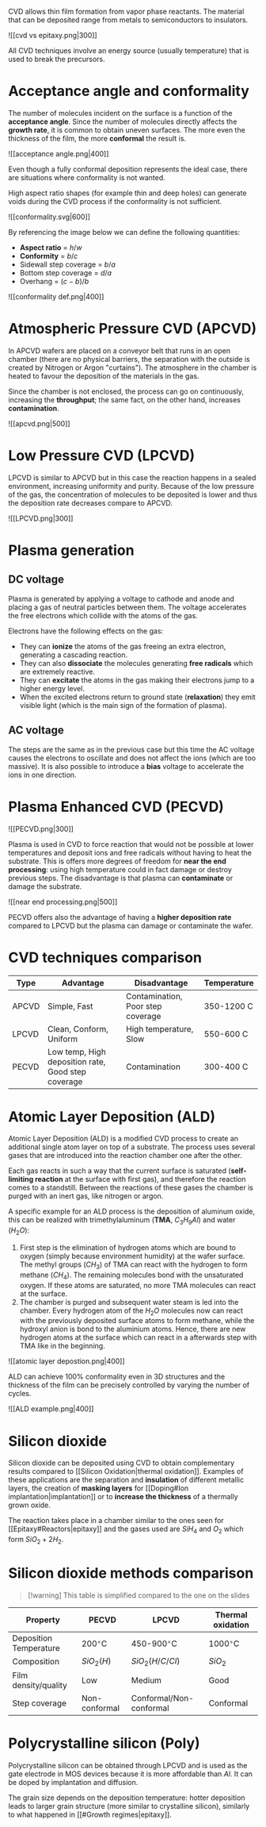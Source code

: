 CVD allows thin film formation from vapor phase reactants. The material that can be deposited range from metals to semiconductors to insulators.

![[cvd vs epitaxy.png|300]]

All CVD techniques involve an energy source (usually temperature) that is used to break the precursors.

# Acceptance angle and conformality

The number of molecules incident on the surface is a function of the **acceptance angle**. Since the number of molecules directly affects the **growth rate**, it is common to obtain uneven surfaces. The more even the thickness of the film, the more **conformal** the result is.

![[acceptance angle.png|400]]

Even though a fully conformal deposition represents the ideal case, there are situations where conformality is not wanted. 

High aspect ratio shapes (for example thin and deep holes) can generate voids during the CVD process if the conformality is not sufficient.

![[conformality.svg|600]]

By referencing the image below we can define the following quantities:

- **Aspect ratio** = $h/w$
- **Conformity** = $b/c$
- Sidewall step coverage = $b/a$
- Bottom step coverage = $d/a$
- Overhang = $(c-b) / b$

![[conformality def.png|400]]

# Atmospheric Pressure CVD (APCVD)

In APCVD wafers are placed on a conveyor belt that runs in an open chamber (there are no physical barriers, the separation with the outside is created by Nitrogen or Argon "curtains").  The atmosphere in the chamber is heated to favour the deposition of the materials in the gas.

Since the chamber is not enclosed, the process can go on continuously, increasing the **throughput**; the same fact, on the other hand, increases **contamination**.

![[apcvd.png|500]]

# Low Pressure CVD (LPCVD)

LPCVD is similar to APCVD but in this case the reaction happens in a sealed environment, increasing uniformity and purity. Because of the low pressure of the gas, the concentration of molecules to be deposited is lower and thus the deposition rate decreases compare to APCVD.

![[LPCVD.png|300]]

# Plasma generation
## DC voltage

Plasma is generated by applying a voltage to cathode and anode and placing a gas of neutral particles between them. The voltage accelerates the free electrons which collide with the atoms of the gas.

Electrons have the following effects on the gas:

- They can **ionize** the atoms of the gas freeing an extra electron, generating a cascading reaction.
- They can also **dissociate** the molecules generating **free radicals** which are extremely reactive.
- They can **excitate** the atoms in the gas making their electrons jump to a higher energy level.
- When the excited electrons return to ground state (**relaxation**) they emit visible light (which is the main sign of the formation of plasma).

## AC voltage

The steps are the same as in the previous case but this time the AC voltage causes the electrons to oscillate and does not affect the ions (which are too massive).
It is also possible to introduce a **bias** voltage to accelerate the ions in one direction.

# Plasma Enhanced CVD (PECVD)

![[PECVD.png|300]]

Plasma is used in CVD to force reaction that would not be possible at lower temperatures and deposit ions and free radicals without having to heat the substrate. This is offers more degrees of freedom for **near the end processing**: using high temperature could in fact damage or destroy previous steps. The disadvantage is that plasma can **contaminate** or damage the substrate.



![[near end processing.png|500]]

PECVD offers also the advantage of having a **higher deposition rate** compared to LPCVD but the plasma can damage or contaminate the wafer.

# CVD techniques comparison

| Type  | Advantage                                          | Disadvantage                      | Temperature |
| ----- | -------------------------------------------------- | --------------------------------- | ----------- |
| APCVD | Simple, Fast                                       | Contamination, Poor step coverage | 350-1200 C  |
| LPCVD | Clean, Conform, Uniform                            | High temperature, Slow            | 550-600 C   |
| PECVD | Low temp, High deposition rate, Good step coverage | Contamination                     | 300-400 C   |

# Atomic Layer Deposition (ALD)

Atomic Layer Deposition (ALD) is a modified CVD process to create an additional single atom layer on top of a substrate.
The process uses several gases that are introduced into the reaction chamber one after the other.

Each gas reacts in such a way that the current surface is saturated (**self-limiting reaction** at the surface with first gas), and therefore the reaction comes to a standstill. Between the reactions of these gases the chamber is purged with an inert gas, like nitrogen or argon. 

A specific example for an ALD process is the deposition of aluminum oxide, this can be realized with trimethylaluminum (**TMA**, $C_{3} H_{9} Al$) and water ($H_{2}O$):

1) First step is the elimination of hydrogen atoms which are bound to oxygen (simply because environment humidity) at the wafer surface. The methyl groups ($CH_{3}$) of TMA can react with the hydrogen to form methane ($CH_{4}$). The remaining molecules bond with the unsaturated oxygen. If these atoms are saturated, no more TMA molecules can react at the surface.
2) The chamber is purged and subsequent water steam is led into the chamber. Every hydrogen atom of the $H_{2}O$ molecules now can react with the previously deposited surface atoms to form methane, while the hydroxyl anion is bond to the aluminium atoms. Hence, there are new hydrogen atoms at the surface which can react in a afterwards step with TMA like in the beginning.

![[atomic layer depostion.png|400]]

ALD can achieve 100% conformality even in 3D structures and the thickness of the film can be precisely controlled by varying the number of cycles.

![[ALD example.png|400]]

# Silicon dioxide

Silicon dioxide can be deposited using CVD to obtain complementary results compared to [[Silicon Oxidation|thermal oxidation]]. Examples of these applications are the separation and **insulation** of different metallic layers, the creation of **masking layers** for [[Doping#Ion implantation|implantation]] or to **increase the thickness** of a thermally grown oxide.

The reaction takes place in a chamber similar to the ones seen for [[Epitaxy#Reactors|epitaxy]] and the gases used are $SiH_4$ and $O_2$ which form $SiO_2 + 2H_2$.

# Silicon dioxide methods comparison

> [!warning] This table is simplified compared to the one on the slides


| **Property**           | PECVD          | LPCVD                   | Thermal oxidation |
| ---------------------- | -------------- | ----------------------- | ----------------- |
| Deposition Temperature | 200$^{\circ}$C | 450-900$^{\circ}$C      | 1000$^{\circ}$C   |
| Composition            | $SiO_{2}(H)$   | $SiO_{2}(H/C/Cl)$       | $SiO_{2}$         |
| Film density/quality   | Low            | Medium                  | Good              |
| Step coverage          | Non-conformal  | Conformal/Non-conformal | Conformal         |

# Polycrystalline silicon (Poly)

Polycrystalline silicon can be obtained through LPCVD and is used as the gate electrode in MOS devices because it is more affordable than $Al$. It can be doped by implantation and diffusion.

The grain size depends on the deposition temperature: hotter deposition leads to larger grain structure (more similar to crystalline silicon), similarly to what happened in [[#Growth regimes|epitaxy]].
